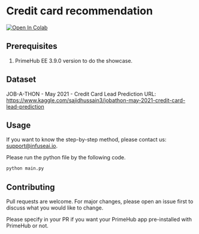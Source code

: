 # Credit card recommendation

[![Open In Colab](https://colab.research.google.com/assets/colab-badge.svg)](https://colab.research.google.com/github/LiuYuWei/bank-recommendation/blob/main/notebook/primehub_sdk_bank_recommendation.ipynb)

## Prerequisites

1. PrimeHub EE 3.9.0 version to do the showcase.

## Dataset

JOB-A-THON - May 2021 - Credit Card Lead Prediction
URL: https://www.kaggle.com/sajidhussain3/jobathon-may-2021-credit-card-lead-prediction

## Usage

If you want to know the step-by-step method, please contact us: support@infuseai.io.

Please run the python file by the following code.

```bash
python main.py
```

## Contributing

Pull requests are welcome. For major changes, please open an issue first to discuss what you would like to change.

Please specify in your PR if you want your PrimeHub app pre-installed with PrimeHub or not.
